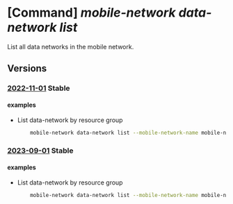 # [Command] _mobile-network data-network list_

List all data networks in the mobile network.

## Versions

### [2022-11-01](/Resources/mgmt-plane/L3N1YnNjcmlwdGlvbnMve30vcmVzb3VyY2Vncm91cHMve30vcHJvdmlkZXJzL21pY3Jvc29mdC5tb2JpbGVuZXR3b3JrL21vYmlsZW5ldHdvcmtzL3t9L2RhdGFuZXR3b3Jrcw==/2022-11-01.xml) **Stable**

<!-- mgmt-plane /subscriptions/{}/resourcegroups/{}/providers/microsoft.mobilenetwork/mobilenetworks/{}/datanetworks 2022-11-01 -->

#### examples

- List data-network by resource group
    ```bash
        mobile-network data-network list --mobile-network-name mobile-network-name -g rg
    ```

### [2023-09-01](/Resources/mgmt-plane/L3N1YnNjcmlwdGlvbnMve30vcmVzb3VyY2Vncm91cHMve30vcHJvdmlkZXJzL21pY3Jvc29mdC5tb2JpbGVuZXR3b3JrL21vYmlsZW5ldHdvcmtzL3t9L2RhdGFuZXR3b3Jrcw==/2023-09-01.xml) **Stable**

<!-- mgmt-plane /subscriptions/{}/resourcegroups/{}/providers/microsoft.mobilenetwork/mobilenetworks/{}/datanetworks 2023-09-01 -->

#### examples

- List data-network by resource group
    ```bash
        mobile-network data-network list --mobile-network-name mobile-network-name -g rg
    ```
